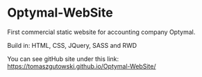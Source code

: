 # Optymal-WebSite

First commercial static website for accounting company Optymal.

Build in: HTML, CSS, JQuery, SASS and RWD

You can see gitHub site under this link: https://tomaszgutowski.github.io/Optymal-WebSite/
